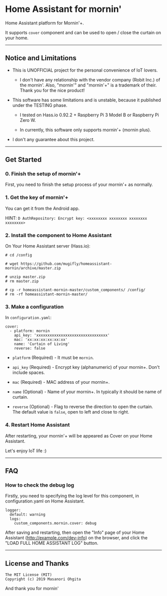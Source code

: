 # Home Assistant for mornin'

Home Assistant platform for Mornin'+.

It supports `cover` component and can be used to open / close the curtain on your home.


----


## Notice and Limitations

* This is UNOFFICIAL project for the personal convenience of IoT lovers.

    * I don't have any relationship with the vendor company (Robit Inc.) of the mornin'. Also, "mornin'" and "mornin'+" is a trademark of their. Thank you for the nice product!

* This software has some limitations and is unstable, because it published under the TESTING phase.

    * I tested on Hass.io 0.92.2 + Raspberry Pi 3 Model B or Raspberry Pi Zero W.

    * In currently, this software only supports mornin'+ (mornin plus).

* I don't any guarantee about this project.


----


## Get Started

### 0. Finish the setup of mornin'+

First, you need to finish the setup process of your mornin'+ as normally.

### 1. Get the key of mornin'+

You can get it from the Android app.

HINT: `D AuthRepository: Encrypt key: <xxxxxxxx xxxxxxxx xxxxxxxx xxxxxxxx>`

### 2. Install the component to Home Assistant

On Your Home Assistant server (Hass.io):
```
# cd /config

# wget https://github.com/mugifly/homeassistant-mornin/archive/master.zip

# unzip master.zip
# rm master.zip

# cp -r homeassistant-mornin-master/custom_components/ /config/
# rm -rf homeassistant-mornin-master/
```

### 3. Make a configuration

In `configuration.yaml`:
```
cover:
  - platform: mornin
    api_key: 'xxxxxxxxxxxxxxxxxxxxxxxxxxxxxxxx'
    mac: 'xx:xx:xx:xx:xx:xx'
    name: 'Curtain of Living'
    reverse: false
```

* `platform` (Required) - It must be `mornin`.

* `api_key` (Required) - Encrypt key (alphanumeric) of your mornin+. Don't include spaces.

* `mac` (Required) - MAC address of your mornin+.

* `name` (Optional) - Name of your mornin+. In typically it should be name of curtain.

* `reverse` (Optional) - Flag to reverse the direction to open the curtain. The default value is `false`, open to left and close to right.

### 4. Restart Home Assistant

After restarting, your mornin'+ will be appeared as Cover on your Home Assistant.

Let's enjoy IoT life :)


----

## FAQ

### How to check the debug log

Firstly, you need to specifying the log level for this component, in configuration.yaml on Home Assistant.

```
logger:
  default: warning
  logs:
    custom_components.mornin.cover: debug
```

After saving and restarting, then open the "Info" page of your Home Assistant (http://example.com/dev-info) on the browser, and click the "LOAD FULL HOME ASSISTANT LOG" button.


----


## License and Thanks

```
The MIT License (MIT)
Copyright (c) 2019 Masanori Ohgita
```

And thank you for mornin'
